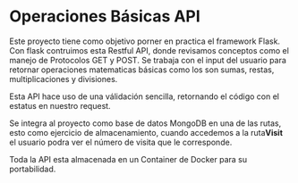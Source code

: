 # Operaciones Básicas API

Este proyecto tiene como objetivo porner en practica el framework Flask.
Con flask contruimos esta Restful API, donde revisamos conceptos como el manejo de Protocolos GET y POST. Se trabaja con el input del usuario para retornar operaciones matematicas básicas como los son sumas, restas, multiplicaciones y divisiones.

Esta API hace uso de una válidación sencilla, retornando el código con el estatus en nuestro request.

Se integra al proyecto como base de datos MongoDB en una de las rutas, esto como ejercicio de almacenamiento, cuando accedemos a la ruta**Visit**  el usuario podra ver el número de visita que le corresponde.


Toda la API esta almacenada en un Container de Docker para su portabilidad.
